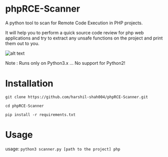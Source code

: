 # phpRCE-Scanner

A python tool to scan for Remote Code Execution in PHP projects.

It will help you to perform a quick source code review for php web applications and try to extract any unsafe functions on the project and print them out to you.

![alt text](https://github.com/harshil-shah004/phpRCE-Scanner/blob/master/RCE-Scanner.png)

Note : Runs only on Python3.x ... No support for Python2!


# Installation
`git clone https://github.com/harshil-shah004/phpRCE-Scanner.git`

`cd phpRCE-Scanner`

`pip install -r requirements.txt`


# Usage
usage: `python3 scanner.py [path to the project] php`
